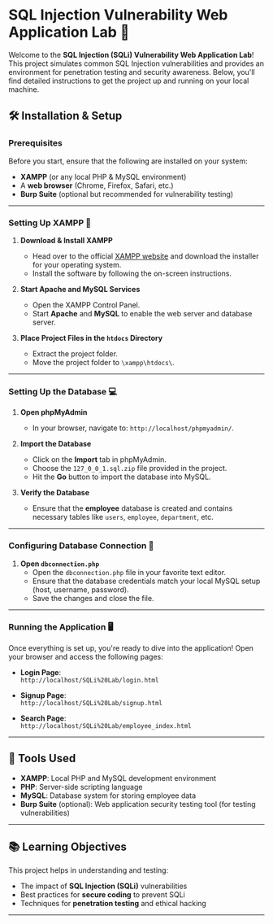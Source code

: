 # SQL Injection Vulnerability Web Application Lab 🚀

Welcome to the **SQL Injection (SQLi) Vulnerability Web Application Lab**! This project simulates common SQL Injection vulnerabilities and provides an environment for penetration testing and security awareness. Below, you'll find detailed instructions to get the project up and running on your local machine.

## 🛠️ **Installation & Setup**

### **Prerequisites**

Before you start, ensure that the following are installed on your system:

- **XAMPP** (or any local PHP & MySQL environment)
- A **web browser** (Chrome, Firefox, Safari, etc.)
- **Burp Suite** (optional but recommended for vulnerability testing)

---

### **Setting Up XAMPP** 🔧

1. **Download & Install XAMPP**  
   - Head over to the official [XAMPP website](https://www.apachefriends.org) and download the installer for your operating system.
   - Install the software by following the on-screen instructions.

2. **Start Apache and MySQL Services**  
   - Open the XAMPP Control Panel.
   - Start **Apache** and **MySQL** to enable the web server and database server.

3. **Place Project Files in the `htdocs` Directory**  
   - Extract the project folder.
   - Move the project folder to `\xampp\htdocs\`.

---

### **Setting Up the Database** 💻

1. **Open phpMyAdmin**  
   - In your browser, navigate to: `http://localhost/phpmyadmin/`.

2. **Import the Database**  
   - Click on the **Import** tab in phpMyAdmin.
   - Choose the `127_0_0_1.sql.zip` file provided in the project.
   - Hit the **Go** button to import the database into MySQL.

3. **Verify the Database**  
   - Ensure that the **employee** database is created and contains necessary tables like `users`, `employee`, `department`, etc.

---

### **Configuring Database Connection** 🔑

1. **Open `dbconnection.php`**  
   - Open the `dbconnection.php` file in your favorite text editor.
   - Ensure that the database credentials match your local MySQL setup (host, username, password).
   - Save the changes and close the file.

---

### **Running the Application** 🖥️

Once everything is set up, you're ready to dive into the application! Open your browser and access the following pages:

- **Login Page**:  
  `http://localhost/SQLi%20Lab/login.html`

- **Signup Page**:  
  `http://localhost/SQLi%20Lab/signup.html`

- **Search Page**:  
  `http://localhost/SQLi%20Lab/employee_index.html`

---


## 🔧 **Tools Used**

- **XAMPP**: Local PHP and MySQL development environment
- **PHP**: Server-side scripting language
- **MySQL**: Database system for storing employee data
- **Burp Suite** (optional): Web application security testing tool (for testing vulnerabilities)

---

## 📚 **Learning Objectives**

This project helps in understanding and testing:

- The impact of **SQL Injection (SQLi)** vulnerabilities
- Best practices for **secure coding** to prevent SQLi
- Techniques for **penetration testing** and ethical hacking

---
